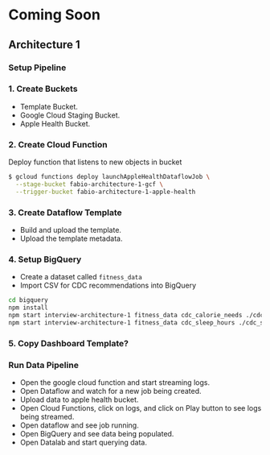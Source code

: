 # Coming Soon

## Architecture 1

### Setup Pipeline
### 1. Create Buckets
* Template Bucket.
* Google Cloud Staging Bucket.
* Apple Health Bucket.

### 2. Create Cloud Function
Deploy function that listens to new objects in bucket
```bash
$ gcloud functions deploy launchAppleHealthDataflowJob \
  --stage-bucket fabio-architecture-1-gcf \
  --trigger-bucket fabio-architecture-1-apple-health
```

### 3. Create Dataflow Template
* Build and upload the template.
* Upload the template metadata.

### 4. Setup BigQuery
* Create a dataset called `fitness_data`
* Import CSV for CDC recommendations into BigQuery
```bash
cd bigquery
npm install
npm start interview-architecture-1 fitness_data cdc_calorie_needs ./cdc_calorie_needs_lookup.csv
npm start interview-architecture-1 fitness_data cdc_sleep_hours ./cdc_sleep_hours_lookup.csv
```

### 5. Copy Dashboard Template?

### Run Data Pipeline
* Open the google cloud function and start streaming logs.
* Open Dataflow and watch for a new job being created.
* Upload data to apple health bucket.
* Open Cloud Functions, click on logs, and click on Play button to see logs being streamed.
* Open dataflow and see job running.
* Open BigQuery and see data being populated.
* Open Datalab and start querying data.